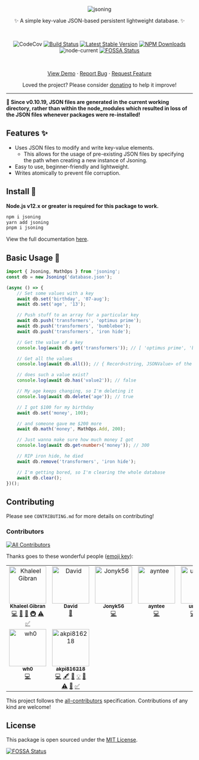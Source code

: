 <div align="center">

![jsoning](./media/jsoning_smaller.svg)

✨ A simple key-value JSON-based persistent lightweight database. ✨

<br />

![CodeCov](https://codecov.io/gh/khalby786/jsoning/branch/master/graph/badge.svg)
[![Build Status](https://travis-ci.org/khalby786/jsoning.svg?branch=master)](https://travis-ci.org/khalby786/jsoning)
[![Latest Stable Version](https://img.shields.io/npm/v/jsoning.svg)](https://www.npmjs.com/package/jsoning)
[![NPM Downloads](https://img.shields.io/npm/dm/jsoning.svg)](https://www.npmjs.com/package/jsoning)
![node-current](https://img.shields.io/node/v/jsoning)
[![FOSSA Status](https://app.fossa.com/api/projects/git%2Bgithub.com%2Fkhalby786%2Fjsoning.svg?type=shield)](https://app.fossa.com/projects/git%2Bgithub.com%2Fkhalby786%2Fjsoning?ref=badge_shield)

<br />

[View Demo](https://glitch.com/edit/#!/jsoning) · [Report Bug](https://github.com/khalby786/jsoning/issues) · [Request Feature](https://github.com/khalby786/jsoning/issues)

Loved the project? Please consider [donating](https://buymeacoffee.com/khaleelgibran) to help it improve!

</div>

---

**🚨 Since v0.10.19, JSON files are generated in the current working directory, rather than within the node_modules which resulted in loss of the JSON files whenever packages were re-installed!**

## Features ✨

- Uses JSON files to modify and write key-value elements.
  - This allows for the usage of pre-existing JSON files by specifying the path when creating a new instance of Jsoning.
- Easy to use, beginner-friendly and lightweight.
- Writes atomically to prevent file corruption.

## Install 💾

**Node.js v12.x or greater is required for this package to work.**

```bash
npm i jsoning
yarn add jsoning
pnpm i jsoning
```

View the full documentation [here](https://jsoning.js.org/).

## Basic Usage 📑

```ts
import { Jsoning, MathOps } from 'jsoning';
const db = new Jsoning('database.json');

(async () => {
	// Set some values with a key
	await db.set('birthday', '07-aug');
	await db.set('age', '13');

	// Push stuff to an array for a particular key
	await db.push('transformers', 'optimus prime');
	await db.push('transformers', 'bumblebee');
	await db.push('transformers', 'iron hide');

	// Get the value of a key
	console.log(await db.get('transformers')); // [ 'optimus prime', 'bumblebee', 'iron hide' ]

	// Get all the values
	console.log(await db.all()); // { Record<string, JSONValue> of the whole database contents }

	// does such a value exist?
	console.log(await db.has('value2')); // false

	// My age keeps changing, so I'm deleting it
	console.log(await db.delete('age')); // true

	// I got $100 for my birthday
	await db.set('money', 100);

	// and someone gave me $200 more
	await db.math('money', MathOps.Add, 200);

	// Just wanna make sure how much money I got
	console.log(await db.get<number>('money')); // 300

	// RIP iron hide, he died
	await db.remove('transformers', 'iron hide');

	// I'm getting bored, so I'm clearing the whole database
	await db.clear();
})();
```

## Contributing

Please see `CONTRIBUTING.md` for more details on contributing!

### Contributors

<!-- ALL-CONTRIBUTORS-BADGE:START - Do not remove or modify this section -->
[![All Contributors](https://img.shields.io/badge/all_contributors-9-orange.svg?style=flat-square)](#contributors-)
<!-- ALL-CONTRIBUTORS-BADGE:END -->

Thanks goes to these wonderful people ([emoji key](https://allcontributors.org/docs/en/emoji-key)):

<!-- ALL-CONTRIBUTORS-LIST:START - Do not remove or modify this section -->
<!-- prettier-ignore-start -->
<!-- markdownlint-disable -->
<table>
  <tbody>
    <tr>
      <td align="center" valign="top" width="14.28%"><a href="https://github.com/khalby786"><img src="https://avatars.githubusercontent.com/u/38468163?v=4?s=100" width="100px;" alt="Khaleel Gibran"/><br /><sub><b>Khaleel Gibran</b></sub></a><br /><a href="https://github.com/khalby786/jsoning/commits?author=khalby786" title="Code">💻</a> <a href="https://github.com/khalby786/jsoning/commits?author=khalby786" title="Documentation">📖</a> <a href="#design-khalby786" title="Design">🎨</a> <a href="#infra-khalby786" title="Infrastructure (Hosting, Build-Tools, etc)">🚇</a> <a href="https://github.com/khalby786/jsoning/commits?author=khalby786" title="Tests">⚠️</a> <a href="#tutorial-khalby786" title="Tutorials">✅</a></td>
      <td align="center" valign="top" width="14.28%"><a href="https://aboutdavid.me/"><img src="https://avatars.githubusercontent.com/u/62346025?v=4?s=100" width="100px;" alt="David"/><br /><sub><b>David</b></sub></a><br /><a href="https://github.com/khalby786/jsoning/commits?author=aboutDavid" title="Documentation">📖</a></td>
      <td align="center" valign="top" width="14.28%"><a href="https://github.com/Jonyk56"><img src="https://avatars.githubusercontent.com/u/44901605?v=4?s=100" width="100px;" alt="Jonyk56"/><br /><sub><b>Jonyk56</b></sub></a><br /><a href="https://github.com/khalby786/jsoning/commits?author=Jonyk56" title="Code">💻</a></td>
      <td align="center" valign="top" width="14.28%"><a href="https://github.com/ayntee"><img src="https://avatars.githubusercontent.com/u/34645569?v=4?s=100" width="100px;" alt="ayntee"/><br /><sub><b>ayntee</b></sub></a><br /><a href="https://github.com/khalby786/jsoning/commits?author=ayntee" title="Code">💻</a></td>
      <td align="center" valign="top" width="14.28%"><a href="https://xetha-bot.me/"><img src="https://avatars.githubusercontent.com/u/46276781?v=4?s=100" width="100px;" alt="undefine"/><br /><sub><b>undefine</b></sub></a><br /><a href="https://github.com/khalby786/jsoning/commits?author=oadpoaw" title="Code">💻</a> <a href="https://github.com/khalby786/jsoning/issues?q=author%3Aoadpoaw" title="Bug reports">🐛</a> <a href="#security-oadpoaw" title="Security">🛡️</a></td>
      <td align="center" valign="top" width="14.28%"><a href="https://github.com/adi-g15"><img src="https://avatars.githubusercontent.com/u/37269665?v=4?s=100" width="100px;" alt="Aditya Gupta"/><br /><sub><b>Aditya Gupta</b></sub></a><br /><a href="https://github.com/khalby786/jsoning/commits?author=adi-g15" title="Code">💻</a></td>
      <td align="center" valign="top" width="14.28%"><a href="http://www.creativepragmatics.com"><img src="https://avatars.githubusercontent.com/u/142797?v=4?s=100" width="100px;" alt="Manuel Maly"/><br /><sub><b>Manuel Maly</b></sub></a><br /><a href="https://github.com/khalby786/jsoning/commits?author=manmal" title="Code">💻</a> <a href="https://github.com/khalby786/jsoning/issues?q=author%3Amanmal" title="Bug reports">🐛</a></td>
    </tr>
    <tr>
      <td align="center" valign="top" width="14.28%"><a href="https://wh0.github.io/"><img src="https://avatars.githubusercontent.com/u/382796?v=4?s=100" width="100px;" alt="wh0"/><br /><sub><b>wh0</b></sub></a><br /><a href="https://github.com/khalby786/jsoning/commits?author=wh0" title="Code">💻</a></td>
      <td align="center" valign="top" width="14.28%"><a href="https://akpi.is-a.dev/"><img src="https://avatars.githubusercontent.com/u/111009970?v=4?s=100" width="100px;" alt="akpi816218"/><br /><sub><b>akpi816218</b></sub></a><br /><a href="https://github.com/khalby786/jsoning/commits?author=akpi816218" title="Code">💻</a> <a href="#content-akpi816218" title="Content">🖋</a> <a href="https://github.com/khalby786/jsoning/commits?author=akpi816218" title="Documentation">📖</a> <a href="#example-akpi816218" title="Examples">💡</a> <a href="#maintenance-akpi816218" title="Maintenance">🚧</a> <a href="https://github.com/khalby786/jsoning/commits?author=akpi816218" title="Tests">⚠️</a> <a href="#tool-akpi816218" title="Tools">🔧</a> <a href="#tutorial-akpi816218" title="Tutorials">✅</a></td>
    </tr>
  </tbody>
</table>

<!-- markdownlint-restore -->
<!-- prettier-ignore-end -->

<!-- ALL-CONTRIBUTORS-LIST:END -->

This project follows the [all-contributors](https://allcontributors.org) specification.
Contributions of any kind are welcome!

## License

This package is open sourced under the [MIT License](https://github.com/khalby786/jsoning/blob/master/LICENSE.md).

[![FOSSA Status](https://app.fossa.com/api/projects/git%2Bgithub.com%2Fkhalby786%2Fjsoning.svg?type=small)](https://app.fossa.com/projects/git%2Bgithub.com%2Fkhalby786%2Fjsoning?ref=badge_large)
